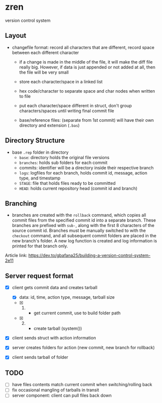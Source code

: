 # zren 
version control system

## Layout

- changefile format: record all characters that are different, record space between each different character
	- if a change is made in the middle of the file, it will make the diff file really big. However, if data is just appended or not added at all, then the file will be very small
	- store each character/space in a linked list
	- hex code/character to separate space and char nodes when written to file
	- put each character/space different in struct, don't group characters/spaces until writing final commit file

	- base/reference files: (separate from 1st commit) will have their own directory and extension (`.bas`)
	
## Directory Structure
- base `.rep` folder in directory
	- `base`: directory holds the original file versions
	- `branches`: holds sub folders for each commit 
	- commits: identifier will be a directory inside their respective branch
	- `logs`: logfiles for each branch, holds commit id, message, action type, and timestamp 
	- `STAGE`: file that holds files ready to be committed
	- `HEAD`: holds current repository head (commit id and branch) 

## Branching
- branches are created with the `rollback` command, which copies all commit files from the specified commit id into a separate branch. These branches are prefixed with `sub-`, along with the first 8 characters of the source commit id. Branches must be manually switched to with the `checkout` command, and all subsequent commit folders are placed in the new branch's folder. A new log function is created and  log information is printed for that branch only.

Article link: https://dev.to/gbafana25/building-a-version-control-system-2e11

## Server request format
- [x] client gets commit data and creates tarball 
	- [x] data: id, time, action type, message, tarball size
	- [x] 1. - get current commit, use to build folder path
	- [x] 2. - create tarball (system())
- [x] client sends struct with action information
- [x] server creates folders for action (new commit, new branch for rollback)
- [x] client sends tarball of folder


## TODO
- [ ] have files contents match current commit when switching/rolling back 
- [ ] fix occasional mangling of tarballs in transit
- [ ] server component: client can pull files back down 
